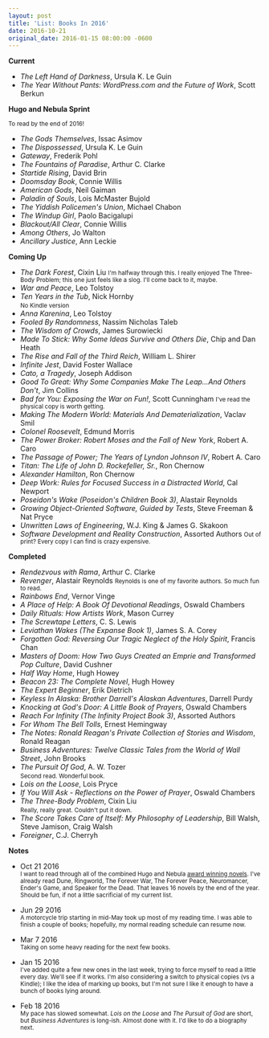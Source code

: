 ```yaml
---
layout: post
title: 'List: Books In 2016'
date: 2016-10-21
original_date: 2016-01-15 08:00:00 -0600
---
```


**Current**

- *The Left Hand of Darkness*, Ursula K. Le Guin
- *The Year Without Pants: WordPress.com and the Future of Work*, Scott Berkun

**Hugo and Nebula Sprint**

<small>To read by the end of 2016!</small>

- *The Gods Themselves*, Issac Asimov
- *The Dispossessed*, Ursula K. Le Guin
- *Gateway*, Frederik Pohl
- *The Fountains of Paradise*, Arthur C. Clarke
- *Startide Rising*, David Brin
- *Doomsday Book*, Connie Willis
- *American Gods*, Neil Gaiman
- *Paladin of Souls*, Lois McMaster Bujold
- *The Yiddish Policemen's Union*, Michael Chabon
- *The Windup Girl*, Paolo Bacigalupi
- *Blackout/All Clear*, Connie Willis
- *Among Others*, Jo Walton
- *Ancillary Justice*, Ann Leckie

**Coming Up**

- *The Dark Forest*, Cixin Liu
  <small>I'm halfway through this. I really enjoyed The Three-Body Problem;
  this one just feels like a slog. I'll come back to it, maybe.</small>
- *War and Peace*, Leo Tolstoy
- *Ten Years in the Tub*, Nick Hornby<br />
  <small>No Kindle version</small>
- *Anna Karenina*, Leo Tolstoy
- *Fooled By Randomness*, Nassim Nicholas Taleb
- *The Wisdom of Crowds*, James Surowiecki
- *Made To Stick: Why Some Ideas Survive and Others Die*, Chip and Dan Heath
- *The Rise and Fall of the Third Reich*, William L. Shirer
- *Infinite Jest*, David Foster Wallace
- *Cato, a Tragedy*, Joseph Addison
- *Good To Great: Why Some Companies Make The Leap...And Others Don't*, Jim Collins
- *Bad for You: Exposing the War on Fun!*, Scott Cunningham
  <small>I've read the physical copy is worth getting.</small>
- *Making The Modern World: Materials And Dematerialization*, Vaclav Smil
- *Colonel Roosevelt*, Edmund Morris
- *The Power Broker: Robert Moses and the Fall of New York*, Robert A. Caro
- *The Passage of Power; The Years of Lyndon Johnson IV*, Robert A. Caro
- *Titan: The Life of John D. Rockefeller, Sr.*, Ron Chernow
- *Alexander Hamilton*, Ron Chernow
- *Deep Work: Rules for Focused Success in a Distracted World*, Cal Newport
- *Poseidon's Wake (Poseidon's Children Book 3)*, Alastair Reynolds
- *Growing Object-Oriented Software, Guided by Tests*, Steve Freeman & Nat Pryce
- *Unwritten Laws of Engineering*, W.J. King & James G. Skakoon
- *Software Development and Reality Construction*, Assorted Authors
  <small>Out of print? Every copy I can find is crazy expensive.</small>

**Completed**

- *Rendezvous with Rama*, Arthur C. Clarke
- *Revenger*, Alastair Reynolds
  <small>Reynolds is one of my favorite authors. So much fun to read.</small>
- *Rainbows End*, Vernor Vinge
- *A Place of Help: A Book Of Devotional Readings*, Oswald Chambers
- *Daily Rituals: How Artists Work*, Mason Currey
- *The Screwtape Letters*, C. S. Lewis
- *Leviathan Wakes (The Expanse Book 1)*, James S. A. Corey
- *Forgotten God: Reversing Our Tragic Neglect of the Holy Spirit*, Francis Chan
- *Masters of Doom: How Two Guys Created an Emprie and Transformed Pop Culture*, David Cushner
- *Half Way Home*, Hugh Howey
- *Beacon 23: The Complete Novel*, Hugh Howey
- *The Expert Beginner*, Erik Dietrich
- *Keyless In Alaska: Brother Darrell's Alaskan Adventures*, Darrell Purdy
- *Knocking at God's Door: A Little Book of Prayers*, Oswald Chambers
- *Reach For Infinity (The Infinity Project Book 3)*, Assorted Authors
- *For Whom The Bell Tolls*, Ernest Hemingway
- *The Notes: Ronald Reagan's Private Collection of Stories and Wisdom*, Ronald Reagan
- *Business Adventures: Twelve Classic Tales from the World of Wall Street*, John Brooks
- *The Pursuit Of God*, A. W. Tozer<br />
  <small>Second read. Wonderful book.</small>
- *Lois on the Loose*, Lois Pryce
- *If You Will Ask - Reflections on the Power of Prayer*, Oswald Chambers
- *The Three-Body Problem*, Cixin Liu<br />
  <small>Really, really great. Couldn't put it down.</small>
- *The Score Takes Care of Itself: My Philosophy of Leadership*, Bill Walsh, Steve Jamison, Craig Walsh
- *Foreigner*, C.J. Cherryh

**Notes**

- Oct 21 2016<br />
  <small>I want to read through all of the combined Hugo and Nebula [award
  winning
  novels](https://en.wikipedia.org/wiki/List_of_joint_winners_of_the_Hugo_and_Nebula_awards#Novel).
  I've already read Dune, Ringworld, The Forever War, The Forever Peace,
  Neuromancer, Ender's Game, and Speaker for the Dead. That leaves 16 novels by
  the end of the year. Should be fun, if not a little sacrificial of my current
  list.</small>

- Jun 29 2016<br />
  <small>A motorcycle trip starting in mid-May took up most of my reading time.
  I was able to finish a couple of books; hopefully, my normal reading schedule
  can resume now.</small>

- Mar 7 2016<br />
  <small>Taking on some heavy reading for the next few books.</small>

- Jan 15 2016<br />
  <small>I've added quite a few new ones in the last week, trying to force
  myself to read a little every day. We'll see if it works. I'm also
  considering a switch to physical copies (vs a Kindle); I like the idea of
  marking up books, but I'm not sure I like it enough to have a bunch of books
  lying around.</small>

- Feb 18 2016<br />
  <small>My pace has slowed somewhat. *Lois on the Loose* and *The Pursuit of
  God* are short, but *Business Adventures* is long-ish. Almost done with it.
  I'd like to do a biography next.</small>
